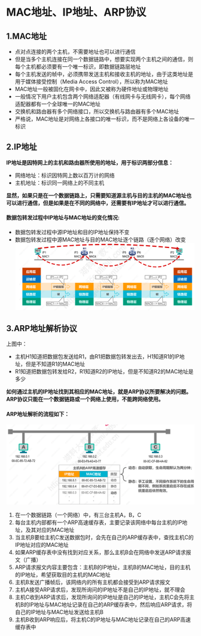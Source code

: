 # MAC地址、IP地址、ARP协议
## 1.MAC地址
* 点对点连接的两个主机，不需要地址也可以进行通信
* 但是当多个主机连接在同一个数据链路中，想要实现两个主机之间的通信，则每个主机都必须要有一个唯一标识，即数据链路层地址
* 每个主机发送的帧中，必须携带发送主机和接收主机的地址，由于这类地址是用于媒体接受控制（Media Access Control），所以称为MAC地址
* MAC地址一般被固化在网卡中，因此又被称为硬件地址或物理地址
* 一般情况下用户主机包含两个网络适配器（有线网卡与无线网卡），每个网络适配器都有一个全球唯一的MAC地址
* 交换机和路由器有多个网络接口，所以交换机与路由器有多个MAC地址
* 严格说，MAC地址是对网络上各接口的唯一标识，而不是网络上各设备的唯一标识

## 2.IP地址
**IP地址是因特网上的主机和路由器所使用的地址，用于标识两部分信息：**
* 网络地址：标识因特网上数以百万计的网络
* 主机地址：标识同一网络上的不同主机

**显然，如果只是在一个数据链路上，只需要知道源主机与目的主机的MAC地址也可以进行通信，但是如果是在不同的网络中，还需要有IP地址才可以进行通信。**

#### 数据包转发过程中IP地址与MAC地址的变化情况:
* 数据包转发过程中源IP地址和目的IP地址保持不变
* 数据包转发过程中源MAC地址与目的MAC地址逐个链路（逐个网络）改变
![](../pic/network_protocol/ipmac.png)

## 3.ARP地址解析协议
上图中：
* 主机H1知道把数据包发送给R1，由R1把数据包转发出去，H1知道R1的IP地址，但是不知道R1的MAC地址
* R1知道把数据包转发给R2，R1知道R2的IP地址，但是不知道R2的MAC地址是多少

**如何通过主机的IP地址找到其相应的MAC地址，就是ARP协议所要解决的问题。ARP协议只能在一个数据链路或一个网络上使用，不能跨网络使用。**

#### ARP地址解析的流程如下：
![](../pic/network_protocol/ipmac2.png)

1. 在一个数据链路（一个网络）中，有三台主机A，B，C
2. 每台主机内部都有一个ARP高速缓存表，主要记录该网络中每台主机的IP地址，及其对应的MAC地址
3. 当主机B要给主机C发送数据包时，会先在自己的ARP缓存表中，查找主机C的IP地址对应的MAC地址
4. 如果ARP缓存表中没有找到对应关系，那么主机B会在网络中发送ARP请求报文（广播）
5. ARP请求报文内容主要包含：主机B的IP地址，主机B的MAC地址，目的主机的IP地址，希望获取目的主机的MAC地址
6. 主机B发送广播帧后，该网络内的所有主机都会接受到ARP请求报文
7. 主机A接受ARP请求后，发现所询问的IP地址不是自己的IP地址，就不理会
8. 主机C收到ARP请求后，发现所询问的IP地址是自己的IP地址，主机C会先将主机B的IP地址与MAC地址记录在自己的ARP缓存表中，然后响应ARP请求，将自己的IP地址与MAC地址发送给主机B
9. 主机B收到ARP响应后，将主机C的IP地址与MAC地址记录在自己的ARP高速缓存表中
